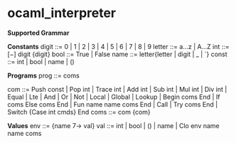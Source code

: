 # ocaml_interpreter

**Supported Grammar**

**Constants**
digit ::= 0 | 1 | 2 | 3 | 4 | 5 | 6 | 7 | 8 | 9
letter ::= a...z | A...Z
int ::= [−] digit {digit}
bool ::= True | False
name ::= letter{letter | digit | _ | ´}
const ::= int | bool | name | ()

**Programs**
prog ::= coms

com ::= Push const | Pop int | Trace int
| Add int | Sub int | Mul int | Div int
| Equal | Lte | And | Or | Not
| Local | Global | Lookup
| Begin coms End
| If coms Else coms End
| Fun name name coms End
| Call
| Try coms End
| Switch {Case int cmds} End
coms ::= com {com}

**Values**
env ::= {name 7→ val}
val ::= int | bool | () | name | Clo env name name coms
